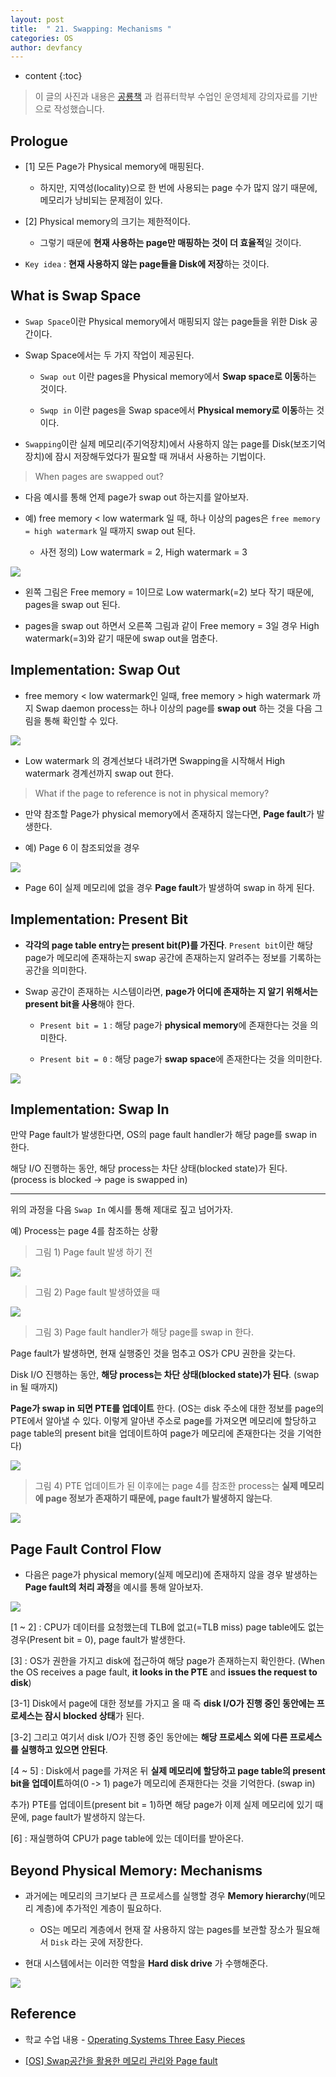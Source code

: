 ```yaml
---
layout: post
title:  " 21. Swapping: Mechanisms "
categories: OS
author: devfancy
---
```

* content
{:toc}

> 이 글의 사진과 내용은 [공룡책](https://www.amazon.com/Operating-Systems-Three-Easy-Pieces/dp/198508659X) 과 컴퓨터학부 수업인 운영체제 강의자료를 기반으로 작성했습니다.

## Prologue

* [1] 모든 Page가 Physical memory에 매핑된다.

    * 하지만, 지역성(locality)으로 한 번에 사용되는 page 수가 많지 않기 때문에, 메모리가 낭비되는 문제점이 있다.

* [2] Physical memory의 크기는 제한적이다.

    * 그렇기 때문에 **현재 사용하는 page만 매핑하는 것이 더 효율적**일 것이다.

* `Key idea` : **현재 사용하지 않는 page들을 Disk에 저장**하는 것이다.

## What is Swap Space

* `Swap Space`이란 Physical memory에서 매핑되지 않는 page들을 위한 Disk 공간이다.

* Swap Space에서는 두 가지 작업이 제공된다.

    * `Swap out` 이란 pages을 Physical memory에서 **Swap space로 이동**하는 것이다.

    * `Swqp in` 이란 pages을 Swap space에서 **Physical memory로 이동**하는 것이다.


* `Swapping`이란 실제 메모리(주기억장치)에서 사용하지 않는 page를 Disk(보조기억장치)에 잠시 저장해두었다가 필요할 때 꺼내서 사용하는 기법이다.

> When pages are swapped out?

* 다음 예시를 통해 언제 page가 swap out 하는지를 알아보자.

* 예) free memory < low watermark 일 때, 하나 이상의 pages은 `free memory = high watermark` 일 때까지 swap out 된다.

    * 사전 정의) Low watermark = 2, High watermark = 3

![](/assets/img/os/os-21-swapping-1.png)

* 왼쪽 그림은 Free memory = 1이므로 Low watermark(=2) 보다 작기 때문에, pages을 swap out 된다.

* pages을 swap out 하면서 오른쪽 그림과 같이 Free memory = 3일 경우 High watermark(=3)와 같기 때문에 swap out을 멈춘다.


## Implementation: Swap Out

* free memory < low watermark인 일때, free memory > high watermark 까지 Swap daemon process는 하나 이상의 page를 **swap out** 하는 것을 다음 그림을 통해 확인할 수 있다.

![](/assets/img/os/os-21-swapping-2.png)

* Low watermark 의 경계선보다 내려가면 Swapping을 시작해서 High watermark 경계선까지 swap out 한다.


> What if the page to reference is not in physical memory?

* 만약 참조할 Page가 physical memory에서 존재하지 않는다면, **Page fault**가 발생한다.

* 예) Page 6 이 참조되었을 경우

![](/assets/img/os/os-21-swapping-3.png)

* Page 6이 실제 메모리에 없을 경우 **Page fault**가 발생하여 swap in 하게 된다.

## Implementation: Present Bit 

* **각각의 page table entry는 present bit(P)를 가진다**. `Present bit`이란 해당 page가 메모리에 존재하는지 swap 공간에 존재하는지 알려주는 정보를 기록하는 공간을 의미한다.

* Swap 공간이 존재하는 시스템이라면, **page가 어디에 존재하는 지 알기 위해서는 present bit을 사용**해야 한다. 

    * `Present bit = 1` : 해당 page가 **physical memory**에 존재한다는 것을 의미한다.

    * `Present bit = 0` : 해당 page가 **swap space**에 존재한다는 것을 의미한다.

![](/assets/img/os/os-21-swapping-4.png)


## Implementation: Swap In

만약 Page fault가 발생한다면, OS의 page fault handler가 해당 page를 swap in 한다.

해당 I/O 진행하는 동안, 해당 process는 차단 상태(blocked state)가 된다. (process is blocked -> page is swapped in)

---

위의 과정을 다음 `Swap In` 예시를 통해 제대로 짚고 넘어가자. 

예) Process는 page 4를 참조하는 상황

> 그림 1) Page fault 발생 하기 전

![](/assets/img/os/os-21-swapping-5.png)


> 그림 2) Page fault 발생하였을 때

![](/assets/img/os/os-21-swapping-6.png)

> 그림 3) Page fault handler가 해당 page를 swap in 한다.

Page fault가 발생하면, 현재 실행중인 것을 멈추고 OS가 CPU 권한을 갖는다.

Disk I/O 진행하는 동안, **해당 process는 차단 상태(blocked state)가 된다**. (swap in 될 때까지)

**Page가 swap in 되면 PTE를 업데이트** 한다. (OS는 disk 주소에 대한 정보를 page의 PTE에서 알아낼 수 있다. 이렇게 알아낸 주소로 page를 가져오면 메모리에 할당하고 page table의 present bit을 업데이트하여 page가 메모리에 존재한다는 것을 기억한다)

![](/assets/img/os/os-21-swapping-7.png)

> 그림 4) PTE 업데이트가 된 이후에는 page 4를 참조한 process는 **실제 메모리에 page 정보가 존재하기 때문에, page fault가 발생하지 않는다**.

![](/assets/img/os/os-21-swapping-8.png)

## Page Fault Control Flow

* 다음은 page가 physical memory(실제 메모리)에 존재하지 않을 경우 발생하는 **Page fault의 처리 과정**을 예시를 통해 알아보자.

![](/assets/img/os/os-21-swapping-9.png)

[1 ~ 2] : CPU가 데이터를 요청했는데 TLB에 없고(=TLB miss) page table에도 없는 경우(Present bit = 0), page fault가 발생한다.

[3] : OS가 권한을 가지고 disk에 접근하여 해당 page가 존재하는지 확인한다. (When the OS receives a page fault, **it looks in the PTE** and **issues the request to disk**)

[3-1] Disk에서 page에 대한 정보를 가지고 올 때 즉 **disk I/O가 진행 중인 동안에는 프로세스는 잠시 blocked 상태**가 된다.

[3-2] 그리고 여기서 disk I/O가 진행 중인 동안에는 **해당 프로세스 외에 다른 프로세스를 실행하고 있으면 안된다**.

[4 ~ 5] : Disk에서 page를 가져온 뒤 **실제 메모리에 할당하고 page table의 present bit을 업데이트**하여(0 -> 1) page가 메모리에 존재한다는 것을 기억한다. (swap in)

추가) PTE를 업데이트(present bit = 1)하면 해당 page가 이제 실제 메모리에 있기 때문에, page fault가 발생하지 않는다.

[6] : 재실행하여 CPU가 page table에 있는 데이터를 받아온다.

## Beyond Physical Memory: Mechanisms

* 과거에는 메모리의 크기보다 큰 프로세스를 실행할 경우 **Memory hierarchy**(메모리 계층)에 추가적인 계층이 필요하다.

    * OS는 메모리 계층에서 현재 잘 사용하지 않는 pages를 보관할 장소가 필요해서 `Disk` 라는 곳에 저장한다.

* 현대 시스템에서는 이러한 역할을 **Hard disk drive** 가 수행해준다.

![](/assets/img/os/os-21-swapping-10.png)

## Reference

* 학교 수업 내용 - [Operating Systems Three Easy Pieces](https://www.amazon.com/Operating-Systems-Three-Easy-Pieces/dp/198508659X)

* [[OS] Swap공간을 활용한 메모리 관리와 Page fault](https://icksw.tistory.com/151)